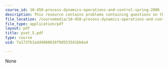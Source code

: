 ```yaml
---
course_id: 10-450-process-dynamics-operations-and-control-spring-2006
description: This resource contains problems containing questions on the course.
file_location: /coursemedia/10-450-process-dynamics-operations-and-control-spring-2006/7a1737b1add4060638f9d553541bb6a4_pset_5.pdf
file_type: application/pdf
layout: pdf
title: pset_5.pdf
type: course
uid: 7a1737b1add4060638f9d553541bb6a4

---
```

None